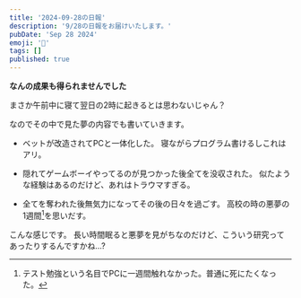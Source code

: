```yaml
---
title: '2024-09-28の日報'
description: '9/28の日報をお届けいたします。'
pubDate: 'Sep 28 2024'
emoji: '🦊'
tags: []
published: true
---
```


**なんの成果も得られませんでした**

まさか午前中に寝て翌日の2時に起きるとは思わないじゃん？

なのでその中で見た夢の内容でも書いていきます。

- ベットが改造されてPCと一体化した。 寝ながらプログラム書けるしこれはアリ。

- 隠れてゲームボーイやってるのが見つかった後全てを没収された。
  似たような経験はあるのだけど、あれはトラウマすぎる。

- 全てを奪われた後無気力になってその後の日々を過ごす。
  高校の時の悪夢の1週間[^1]を思いだす。

こんな感じです。
長い時間眠ると悪夢を見がちなのだけど、こういう研究ってあったりするんですかね...?

[^1]: テスト勉強という名目でPCに一週間触れなかった。普通に死にたくなった。
